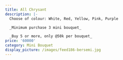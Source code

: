 ```yaml
---
title: All Chrysant
description: |-
  Choose of colour: White, Red, Yellow, Pink, Purple

  _Minimum purchase 3 mini bouquet_

  _Buy 5 or more, only @50k per bouquet_
price: '60000'
category: Mini Bouquet
display_picture: /images/feed186-bersemi.jpg
---
```


